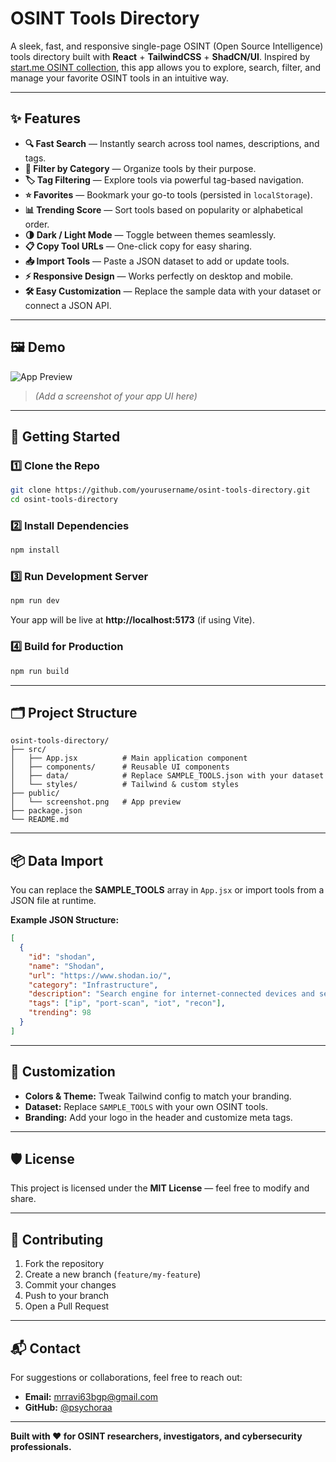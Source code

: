 # OSINT Tools Directory

A sleek, fast, and responsive single-page OSINT (Open Source Intelligence) tools directory built with **React** + **TailwindCSS** + **ShadCN/UI**. Inspired by [start.me OSINT collection](https://start.me/p/0Pqbdg/osint-500-tools), this app allows you to explore, search, filter, and manage your favorite OSINT tools in an intuitive way.

---

## ✨ Features

- **🔍 Fast Search** — Instantly search across tool names, descriptions, and tags.
- **📂 Filter by Category** — Organize tools by their purpose.
- **🏷️ Tag Filtering** — Explore tools via powerful tag-based navigation.
- **⭐ Favorites** — Bookmark your go-to tools (persisted in `localStorage`).
- **📊 Trending Score** — Sort tools based on popularity or alphabetical order.
- **🌗 Dark / Light Mode** — Toggle between themes seamlessly.
- **📋 Copy Tool URLs** — One-click copy for easy sharing.
- **📥 Import Tools** — Paste a JSON dataset to add or update tools.
- **⚡ Responsive Design** — Works perfectly on desktop and mobile.
- **🛠 Easy Customization** — Replace the sample data with your dataset or connect a JSON API.

---

## 🖼️ Demo

![App Preview](./screenshot.png)

> *(Add a screenshot of your app UI here)*

---

## 🚀 Getting Started

### 1️⃣ Clone the Repo
```bash
git clone https://github.com/yourusername/osint-tools-directory.git
cd osint-tools-directory
```

### 2️⃣ Install Dependencies
```bash
npm install
```

### 3️⃣ Run Development Server
```bash
npm run dev
```
Your app will be live at **http://localhost:5173** (if using Vite).

### 4️⃣ Build for Production
```bash
npm run build
```

---

## 🗂️ Project Structure
```
osint-tools-directory/
├── src/
│   ├── App.jsx          # Main application component
│   ├── components/      # Reusable UI components
│   ├── data/            # Replace SAMPLE_TOOLS.json with your dataset
│   └── styles/          # Tailwind & custom styles
├── public/
│   └── screenshot.png   # App preview
├── package.json
└── README.md
```

---

## 📦 Data Import

You can replace the **SAMPLE_TOOLS** array in `App.jsx` or import tools from a JSON file at runtime.

**Example JSON Structure:**
```json
[
  {
    "id": "shodan",
    "name": "Shodan",
    "url": "https://www.shodan.io/",
    "category": "Infrastructure",
    "description": "Search engine for internet-connected devices and services.",
    "tags": ["ip", "port-scan", "iot", "recon"],
    "trending": 98
  }
]
```

---

## 🎨 Customization

- **Colors & Theme:** Tweak Tailwind config to match your branding.
- **Dataset:** Replace `SAMPLE_TOOLS` with your own OSINT tools.
- **Branding:** Add your logo in the header and customize meta tags.

---

## 🛡️ License

This project is licensed under the **MIT License** — feel free to modify and share.

---

## 🤝 Contributing

1. Fork the repository
2. Create a new branch (`feature/my-feature`)
3. Commit your changes
4. Push to your branch
5. Open a Pull Request

---

## 📬 Contact

For suggestions or collaborations, feel free to reach out:
- **Email:** mrravi63bgp@gmail.com
- **GitHub:** [@psychoraa](https://github.com/psychoraa)

---

**Built with ❤️ for OSINT researchers, investigators, and cybersecurity professionals.**
